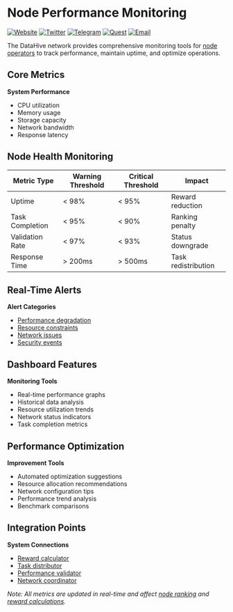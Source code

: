 # Node Performance Monitoring

[![Website](https://img.shields.io/badge/Register-DataHive_Nodes-blue)](https://www.datahive.network/nodes)
[![Twitter](https://img.shields.io/badge/Twitter-DataHive-blue)](https://x.com/getdatahive)
[![Telegram](https://img.shields.io/badge/Telegram-DataHive-blue)](https://t.me/datahiveofficial)
[![Quest](https://img.shields.io/badge/Quest-DataHive-blue)](https://quest.intract.io/project/datahive-h_lpnt)
[![Email](https://img.shields.io/badge/Email-team@datahive.network-blue)](mailto:team@datahive.network)

The DataHive network provides comprehensive monitoring tools for [node operators](/docs/onboarding/nodes.md) to track performance, maintain uptime, and optimize operations.

## Core Metrics

**System Performance**
- CPU utilization
- Memory usage
- Storage capacity
- Network bandwidth
- Response latency

## Node Health Monitoring

| Metric Type | Warning Threshold | Critical Threshold | Impact |
|-------------|------------------|-------------------|---------|
| Uptime | < 98% | < 95% | Reward reduction |
| Task Completion | < 95% | < 90% | Ranking penalty |
| Validation Rate | < 97% | < 93% | Status downgrade |
| Response Time | > 200ms | > 500ms | Task redistribution |

## Real-Time Alerts

**Alert Categories**
- [Performance degradation](/docs/onboarding/performance/alerts.md)
- [Resource constraints](/docs/onboarding/resources/alerts.md)
- [Network issues](/docs/onboarding/network/alerts.md)
- [Security events](/docs/onboarding/security/alerts.md)

## Dashboard Features

**Monitoring Tools**
- Real-time performance graphs
- Historical data analysis
- Resource utilization trends
- Network status indicators
- Task completion metrics

## Performance Optimization

**Improvement Tools**
- Automated optimization suggestions
- Resource allocation recommendations
- Network configuration tips
- Performance trend analysis
- Benchmark comparisons

## Integration Points

**System Connections**
- [Reward calculator](/docs/onboarding/rewards/calculator.md)
- [Task distributor](/docs/onboarding/tasks/distribution.md)
- [Performance validator](/docs/onboarding/performance/validation.md)
- [Network coordinator](/docs/onboarding/network/coordination.md)

*Note: All metrics are updated in real-time and affect [node ranking](/docs/onboarding/performance/ranking.md) and [reward calculations](/docs/onboarding/rewards/calculation.md).*

